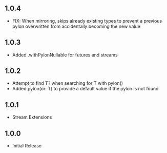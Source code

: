 ## 1.0.4
* FIX: When mirroring, skips already existing types to prevent a previous pylon overwritten from accidentally becoming the new value

## 1.0.3
* Added .withPylonNullable for futures and streams

## 1.0.2

* Attempt to find T? when searching for T with pylon<T>()
* Added pylon<T>(or: T) to provide a default value if the pylon is not found

## 1.0.1

* Stream Extensions

## 1.0.0

* Initial Release
